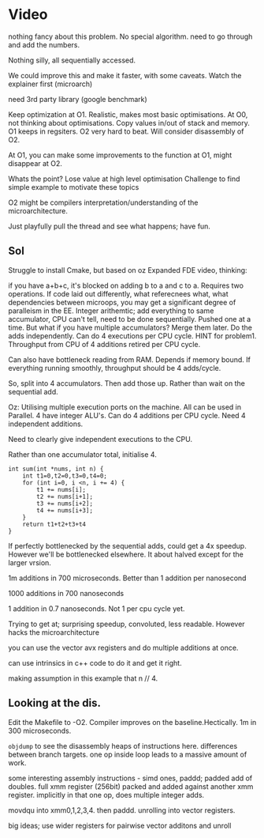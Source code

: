 # Video

nothing fancy about this problem. No special algorithm. need to go through and add the numbers.

Nothing silly, all sequentially accessed.

We could improve this and make it faster, with some caveats.
Watch the explainer first (microarch)

need 3rd party library (google benchmark)

Keep optimization at O1. Realistic, makes most basic optimisations. At O0, not thinking about optimisations. Copy values in/out of stack and memory. O1 keeps in regsiters.
O2 very hard to beat. Will consider disassembly of O2.

At O1, you can make some improvements to the function at O1, might disappear at O2.

Whats the point? Lose value at high level optimisation
Challenge to find simple example to motivate these topics

O2 might be compilers interpretation/understanding of the microarchitecture.

Just playfully pull the thread and see what happens; have fun.

## Sol

Struggle to install Cmake, but based on oz Expanded FDE video, thinking:

if you have a+b+c, it's blocked on adding b to a and c to a. Requires two operations. If code laid out differently, what referecnees what, what dependencies between microops, you may get a significant degree of paralleism in the EE.
Integer arithemtic; add everything to same accumulator, CPU can't tell, need to be done sequentially. Pushed one at a time.
But what if you have multiple accumulators? Merge them later. Do the adds independently. Can do 4 executions per CPU cycle. HINT for problem1.
Throughput from CPU of 4 additions retired per CPU cycle.

Can also have bottleneck reading from RAM. Depends if memory bound. If everything running smoothly, throughput should be 4 adds/cycle.

So, split into 4 accumulators. Then add those up.
Rather than wait on the sequential add.

Oz: Utilising multiple execution ports on the machine. All can be used in Parallel.
4 have integer ALU's. Can do 4 additions per CPU cycle.
Need 4 independent additions.

Need to clearly give independent executions to the CPU.

Rather than one accumulator total, initialise 4.

```
int sum(int *nums, int n) {
    int t1=0,t2=0,t3=0,t4=0;
    for (int i=0, i <n, i += 4) {
        t1 += nums[i];
        t2 += nums[i+1];
        t3 += nums[i+2];
        t4 += nums[i+3];
    }
    return t1+t2+t3+t4
}
```

If perfectly bottlenecked by the sequential adds, could get a 4x speedup. However we'll be bottlenecked elsewhere.
It about halved except for the larger vrsion.

1m additions in 700 microseconds. Better than 1 addition per nanosecond

1000 additions in 700 nanoseconds

1 addition in 0.7 nanoseconds. Not 1 per cpu cycle yet.

Trying to get at; surprising speedup, convoluted, less readable. However hacks the microarchitecture

you can use the vector avx registers and do multiple additions at once.

can use intrinsics in c++ code to do it and get it right.

making assumption in this example that n // 4.

## Looking at the dis.

Edit the Makefile to -O2. Compiler improves on the baseline.Hectically. 1m in 300 microseconds.

`objdump` to see the disassembly
heaps of instructions here. differences between branch targets.
one op inside loop leads to a massive amount of work.

some interesting assembly instructions - simd ones, paddd; padded add of doubles. full xmm register (256bit) packed and added against another xmm register.
implicitly in that one op, does multiple integer adds.

movdqu into xmm0,1,2,3,4. then paddd.
unrolling into vector registers.

big ideas; use wider registers for pairwise vector additons and unroll
